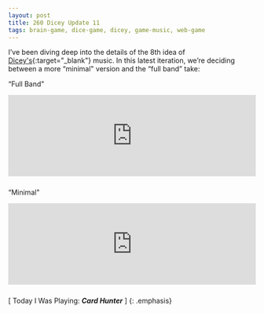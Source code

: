 ```yaml
---
layout: post
title: 260 Dicey Update 11
tags: brain-game, dice-game, dicey, game-music, web-game
---
```

I’ve been diving deep into the details of the 8th idea of [Dicey's](http://sandcastle.co/dicey){:target="_blank"} music. In this latest iteration, we’re deciding between a more “minimal" version and the “full band” take:

“Full Band"

<iframe width="100%" height="166" scrolling="no" frameborder="no" style="margin-bottom:10px;" src="https://w.soundcloud.com/player/?url=https%3A//api.soundcloud.com/tracks/224707176&amp;color=00aabb&amp;auto_play=false&amp;hide_related=false&amp;show_comments=true&amp;show_user=true&amp;show_reposts=false"></iframe>

“Minimal"

<iframe width="100%" height="166" scrolling="no" frameborder="no" style="margin-bottom:10px;" src="https://w.soundcloud.com/player/?url=https%3A//api.soundcloud.com/tracks/224707263&amp;color=00aabb&amp;auto_play=false&amp;hide_related=false&amp;show_comments=true&amp;show_user=true&amp;show_reposts=false"></iframe>

[ Today I Was Playing: ***Card Hunter*** ]
{: .emphasis}

